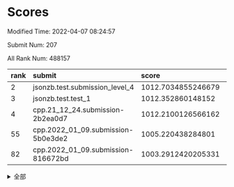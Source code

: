 # Scores

Modified Time: 2022-04-07 08:24:57

Submit Num: 207

All Rank Num: 488157

| rank |               submit               |       score        |       sigma        | pk_num |
| :--- | :--------------------------------- | :----------------- | :----------------- | :----- |
| 2    | jsonzb.test.submission_level_4     | 1012.7034855246679 | 0.7796030272857255 | 9432   |
| 3    | jsonzb.test.test_1                 | 1012.352860148152  | 0.8038960764837573 | 9433   |
| 4    | cpp.21_12_24.submission-2b2ea0d7   | 1012.2100126566162 | 0.7971424583256106 | 9430   |
| 55   | cpp.2022_01_09.submission-5b0e3de2 | 1005.220438284801  | 0.7274148284648237 | 9435   |
| 82   | cpp.2022_01_09.submission-816672bd | 1003.2912420205331 | 0.7092125580977513 | 9432   |


<details>
<summary>全部</summary>

| rank |                 submit                 |       score        |       sigma        | pk_num |
| :--- | :------------------------------------- | :----------------- | :----------------- | :----- |
| 1    | gobigger.level_3.submission_level_3_39 | 1012.7467320461095 | 0.8016531869652659 | 9430   |
| 2    | jsonzb.test.submission_level_4         | 1012.7034855246679 | 0.7796030272857255 | 9432   |
| 3    | jsonzb.test.test_1                     | 1012.352860148152  | 0.8038960764837573 | 9433   |
| 4    | cpp.21_12_24.submission-2b2ea0d7       | 1012.2100126566162 | 0.7971424583256106 | 9430   |
| 5    | gobigger.level_3.submission_level_3_23 | 1011.5170658148093 | 0.7913622225377421 | 9437   |
| 6    | gobigger.level_3.submission_level_3_9  | 1011.5095891042861 | 0.7534004796084761 | 9435   |
| 7    | gobigger.level_3.submission_level_3_17 | 1011.2072204094893 | 0.7806440454307741 | 9436   |
| 8    | gobigger.level_3.submission_level_3_15 | 1011.1818300296228 | 0.7771097571062061 | 9433   |
| 9    | gobigger.level_3.submission_level_3_8  | 1011.1491908280633 | 0.7706073282148157 | 9434   |
| 10   | gobigger.level_3.submission_level_3_12 | 1011.0769769483015 | 0.7782217091811323 | 9435   |
| 11   | gobigger.level_3.submission_level_3_25 | 1010.7563205757938 | 0.7711173943248296 | 9431   |
| 12   | gobigger.level_3.submission_level_3_37 | 1010.623054329308  | 0.7739975963612655 | 9433   |
| 13   | gobigger.level_3.submission_level_3_43 | 1010.6008865403177 | 0.775805627329849  | 9431   |
| 14   | gobigger.level_3.submission_level_3_36 | 1010.4783154541726 | 0.7452622490457378 | 9435   |
| 15   | gobigger.level_3.submission_level_3_48 | 1010.3787677978361 | 0.7734130605980127 | 9432   |
| 16   | gobigger.level_3.submission_level_3_32 | 1010.3725352298861 | 0.7690777010155152 | 9433   |
| 17   | gobigger.level_3.submission_level_3_42 | 1010.3351456891262 | 0.7633422236888661 | 9435   |
| 18   | gobigger.level_3.submission_level_3_33 | 1010.3144133912715 | 0.7472683643016543 | 9434   |
| 19   | gobigger.level_3.submission_level_3_24 | 1010.2653909728588 | 0.7536372051595502 | 9430   |
| 20   | gobigger.level_3.submission_level_3_7  | 1010.2447266052113 | 0.7592516828389713 | 9440   |
| 21   | gobigger.level_3.submission_level_3_0  | 1010.2057781387173 | 0.7580607415447743 | 9431   |
| 22   | gobigger.level_3.submission_level_3_49 | 1010.1563611243047 | 0.7593553653082826 | 9433   |
| 23   | gobigger.level_3.submission_level_3_40 | 1010.1339534414521 | 0.7499172727178637 | 9432   |
| 24   | gobigger.level_3.submission_level_3_22 | 1010.0551438821451 | 0.7677148787991215 | 9435   |
| 25   | gobigger.level_3.submission_level_3_13 | 1010.0261053966351 | 0.7513087060216156 | 9438   |
| 26   | gobigger.level_3.submission_level_3_35 | 1009.8420140856512 | 0.7771153567090968 | 9434   |
| 27   | gobigger.level_3.submission_level_3_46 | 1009.8223207055552 | 0.7449510716436235 | 9431   |
| 28   | gobigger.level_3.submission_level_3_26 | 1009.769888665052  | 0.7742939498464804 | 9436   |
| 29   | gobigger.level_3.submission_level_3_31 | 1009.704952764043  | 0.7586713118295207 | 9436   |
| 30   | gobigger.level_3.submission_level_3_3  | 1009.6826938919919 | 0.7488078691513573 | 9429   |
| 31   | gobigger.level_3.submission_level_3_30 | 1009.6418534104424 | 0.7526954203775506 | 9433   |
| 32   | gobigger.level_3.submission_level_3_47 | 1009.6412237050334 | 0.7434777500707946 | 9427   |
| 33   | gobigger.level_3.submission_level_3_41 | 1009.5277372516287 | 0.7418384568007843 | 9429   |
| 34   | gobigger.level_3.submission_level_3_4  | 1009.5056770049252 | 0.7598674190479119 | 9434   |
| 35   | gobigger.level_3.submission_level_3_2  | 1009.4933072104155 | 0.7539729362439127 | 9434   |
| 36   | gobigger.level_3.submission_level_3_5  | 1009.4811245155036 | 0.7602444921508794 | 9432   |
| 37   | gobigger.level_3.submission_level_3_19 | 1009.4779457506576 | 0.7528560198285207 | 9429   |
| 38   | gobigger.level_3.submission_level_3_45 | 1009.4740198158973 | 0.7669441325985477 | 9437   |
| 39   | gobigger.level_3.submission_level_3_1  | 1009.4252869692814 | 0.740113223544357  | 9434   |
| 40   | gobigger.level_3.submission_level_3_18 | 1009.4130171818566 | 0.7478526407924542 | 9435   |
| 41   | gobigger.level_3.submission_level_3_10 | 1009.3261387570361 | 0.7650183391435863 | 9433   |
| 42   | gobigger.level_3.submission_level_3_28 | 1009.3185738289184 | 0.7282934686476968 | 9437   |
| 43   | gobigger.level_3.submission_level_3_14 | 1009.3128587179697 | 0.7445209814539143 | 9431   |
| 44   | gobigger.level_3.submission_level_3_44 | 1009.2541591529332 | 0.7772290675967414 | 9437   |
| 45   | gobigger.level_3.submission_level_3_6  | 1009.2385143929622 | 0.7628831228937576 | 9432   |
| 46   | gobigger.level_3.submission_level_3_21 | 1009.222260253337  | 0.766437739488288  | 9427   |
| 47   | gobigger.level_3.submission_level_3_16 | 1009.2115796467374 | 0.757187616910089  | 9433   |
| 48   | gobigger.level_3.submission_level_3_11 | 1009.1593651166753 | 0.756418351073078  | 9432   |
| 49   | gobigger.level_3.submission_level_3_27 | 1009.0266712373866 | 0.7417137129192573 | 9434   |
| 50   | gobigger.level_3.submission_level_3_29 | 1008.9775899456127 | 0.7493590551592549 | 9433   |
| 51   | gobigger.level_3.submission_level_3_34 | 1008.8807366885189 | 0.7473575880840219 | 9432   |
| 52   | gobigger.level_3.submission_level_3_20 | 1008.6543297985431 | 0.7463532904696285 | 9432   |
| 53   | gobigger.level_3.submission_level_3_38 | 1008.5106013704227 | 0.7470209518578139 | 9431   |
| 54   | gobigger.level_1.submission_level_1_45 | 1005.4107216577215 | 0.7252735619064419 | 9436   |
| 55   | cpp.2022_01_09.submission-5b0e3de2     | 1005.220438284801  | 0.7274148284648237 | 9435   |
| 56   | gobigger.level_1.submission_level_1_49 | 1005.0977096478955 | 0.7204193346326708 | 9431   |
| 57   | gobigger.level_1.submission_level_1_43 | 1004.7004141127483 | 0.7167966285054778 | 9433   |
| 58   | gobigger.level_1.submission_level_1_19 | 1004.4270967217518 | 0.7159932968444974 | 9433   |
| 59   | gobigger.level_1.submission_level_1_9  | 1004.1058249660097 | 0.7110208054580985 | 9433   |
| 60   | gobigger.level_1.submission_level_1_16 | 1004.1039494452358 | 0.7077288131676194 | 9433   |
| 61   | gobigger.level_1.submission_level_1_35 | 1004.0162293379137 | 0.720081488586961  | 9434   |
| 62   | gobigger.level_1.submission_level_1_37 | 1003.9006473497146 | 0.7197275948060478 | 9427   |
| 63   | gobigger.level_1.submission_level_1_28 | 1003.8820001000711 | 0.713396348312242  | 9437   |
| 64   | gobigger.level_1.submission_level_1_17 | 1003.86517907672   | 0.7204804355788949 | 9432   |
| 65   | gobigger.level_1.submission_level_1_21 | 1003.786349087964  | 0.7131078286999225 | 9435   |
| 66   | gobigger.level_1.submission_level_1_23 | 1003.7827558522941 | 0.7175407849162465 | 9434   |
| 67   | gobigger.level_1.submission_level_1_38 | 1003.7771493882767 | 0.7232984505882677 | 9431   |
| 68   | gobigger.level_1.submission_level_1_11 | 1003.7055865412809 | 0.7073556366066726 | 9431   |
| 69   | gobigger.level_1.submission_level_1_36 | 1003.6936655392926 | 0.7160508065327323 | 9434   |
| 70   | gobigger.level_1.submission_level_1_7  | 1003.6663483072397 | 0.7221382224097062 | 9436   |
| 71   | gobigger.level_1.submission_level_1_10 | 1003.648768201068  | 0.7197445869416961 | 9435   |
| 72   | gobigger.level_1.submission_level_1_41 | 1003.633762509332  | 0.7265438009146483 | 9437   |
| 73   | gobigger.level_1.submission_level_1_1  | 1003.6176418516311 | 0.7267009328221978 | 9436   |
| 74   | gobigger.level_1.submission_level_1_44 | 1003.5924151743022 | 0.7076183865902093 | 9436   |
| 75   | gobigger.level_1.submission_level_1_47 | 1003.5813016462081 | 0.7188916004142718 | 9432   |
| 76   | gobigger.level_1.submission_level_1_32 | 1003.5803189169395 | 0.7099266357370488 | 9432   |
| 77   | gobigger.level_1.submission_level_1_6  | 1003.5401324208123 | 0.7268525806249426 | 9432   |
| 78   | gobigger.level_1.submission_level_1_40 | 1003.526008489224  | 0.7114946818861568 | 9431   |
| 79   | gobigger.level_1.submission_level_1_14 | 1003.4431296786449 | 0.7148220966297205 | 9432   |
| 80   | gobigger.level_1.submission_level_1_29 | 1003.3874031522178 | 0.7148210502048322 | 9436   |
| 81   | gobigger.level_1.submission_level_1_18 | 1003.3127030572291 | 0.7124998863738281 | 9435   |
| 82   | cpp.2022_01_09.submission-816672bd     | 1003.2912420205331 | 0.7092125580977513 | 9432   |
| 83   | gobigger.level_1.submission_level_1_25 | 1003.2082041204301 | 0.7209783845459677 | 9435   |
| 84   | gobigger.level_1.submission_level_1_4  | 1003.2005003774123 | 0.7160210156563032 | 9435   |
| 85   | gobigger.level_1.submission_level_1_42 | 1003.1498120375746 | 0.695783277977056  | 9434   |
| 86   | gobigger.level_1.submission_level_1_2  | 1003.0596528373646 | 0.7188641246383688 | 9434   |
| 87   | gobigger.level_1.submission_level_1_20 | 1002.9968799522098 | 0.7050270412044105 | 9436   |
| 88   | gobigger.level_1.submission_level_1_3  | 1002.9822058060741 | 0.7205088128562619 | 9440   |
| 89   | gobigger.level_1.submission_level_1_12 | 1002.925540648394  | 0.7243797418421661 | 9435   |
| 90   | gobigger.level_1.submission_level_1_26 | 1002.8789506042684 | 0.7275260237687616 | 9430   |
| 91   | gobigger.level_1.submission_level_1_24 | 1002.79525489062   | 0.7274318040141305 | 9434   |
| 92   | gobigger.level_1.submission_level_1_30 | 1002.787621839549  | 0.7192712911651203 | 9432   |
| 93   | gobigger.level_1.submission_level_1_5  | 1002.744769881348  | 0.7123438178178683 | 9436   |
| 94   | gobigger.level_1.submission_level_1_27 | 1002.6996622977875 | 0.7268934387825389 | 9433   |
| 95   | gobigger.level_1.submission_level_1_22 | 1002.6794722540496 | 0.7026423866832713 | 9432   |
| 96   | gobigger.level_1.submission_level_1_34 | 1002.6013048965141 | 0.7118272036999824 | 9434   |
| 97   | gobigger.level_1.submission_level_1_39 | 1002.5135271180743 | 0.7082393423471388 | 9430   |
| 98   | gobigger.level_1.submission_level_1_33 | 1002.4661229121717 | 0.7102703888841858 | 9431   |
| 99   | gobigger.level_1.submission_level_1_0  | 1002.4579386250462 | 0.724355028847177  | 9432   |
| 100  | gobigger.level_1.submission_level_1_8  | 1002.380053857802  | 0.7139422050840093 | 9431   |
| 101  | gobigger.level_1.submission_level_1_31 | 1002.258856188828  | 0.7025634576028443 | 9431   |
| 102  | gobigger.level_1.submission_level_1_48 | 1002.063298767113  | 0.715864774678795  | 9433   |
| 103  | gobigger.level_1.submission_level_1_46 | 1001.8401611358443 | 0.7104217716812984 | 9429   |
| 104  | gobigger.level_1.submission_level_1_13 | 1001.7518123263125 | 0.7043985480933375 | 9427   |
| 105  | gobigger.level_1.submission_level_1_15 | 1001.5765172836165 | 0.6997099730557145 | 9428   |
| 106  | gobigger.random.submission_random_6    | 997.560437070617   | 0.7113811486324185 | 9427   |
| 107  | gobigger.random.submission_random_25   | 997.309716070558   | 0.714880392946918  | 9429   |
| 108  | gobigger.random.submission_random_21   | 997.2801122114527  | 0.7087884340836154 | 9436   |
| 109  | gobigger.random.submission_random_44   | 997.1255316947434  | 0.7105467739337076 | 9433   |
| 110  | gobigger.random.submission_random_29   | 997.1105896219918  | 0.7024611986422561 | 9430   |
| 111  | gobigger.random.submission_random_3    | 996.9387613513911  | 0.7028169606500264 | 9429   |
| 112  | gobigger.random.submission_random_7    | 996.907184985811   | 0.7258808766894594 | 9433   |
| 113  | gobigger.random.submission_random_18   | 996.7922275282718  | 0.7179790392980272 | 9430   |
| 114  | gobigger.random.submission_random_39   | 996.6295400656327  | 0.708534238751827  | 9440   |
| 115  | gobigger.random.submission_random_42   | 996.503476812104   | 0.7143641672530954 | 9432   |
| 116  | gobigger.random.submission_random_33   | 996.4912931371083  | 0.710579726664962  | 9434   |
| 117  | gobigger.random.submission_random_49   | 996.4693256182416  | 0.7073748733813018 | 9434   |
| 118  | gobigger.random.submission_random_17   | 996.4477348792014  | 0.7079416714791748 | 9435   |
| 119  | gobigger.random.submission_random_9    | 996.3781382206051  | 0.7076911720526221 | 9434   |
| 120  | gobigger.random.submission_random_36   | 996.3714538114197  | 0.7016764221535614 | 9437   |
| 121  | gobigger.random.submission_random_10   | 996.335821603923   | 0.7061234106411056 | 9430   |
| 122  | gobigger.random.submission_random_34   | 996.3278426043111  | 0.7086840932300893 | 9432   |
| 123  | gobigger.random.submission_random_31   | 996.3276004833903  | 0.7138068827444862 | 9427   |
| 124  | gobigger.random.submission_random_19   | 996.3003722744988  | 0.7113029418461905 | 9434   |
| 125  | gobigger.random.submission_random_8    | 996.2918211264162  | 0.7081977339942491 | 9432   |
| 126  | gobigger.random.submission_random_15   | 996.270690904322   | 0.7222686005545128 | 9430   |
| 127  | gobigger.random.submission_random_11   | 996.177644867044   | 0.6986414173819233 | 9426   |
| 128  | gobigger.random.submission_random_35   | 996.1682847439872  | 0.7180253777252174 | 9431   |
| 129  | gobigger.random.submission_random_40   | 996.1666059582021  | 0.6992480274171813 | 9437   |
| 130  | gobigger.random.submission_random_2    | 996.1309622241178  | 0.704440052409368  | 9438   |
| 131  | gobigger.random.submission_random_16   | 996.1022084318076  | 0.719529514830343  | 9437   |
| 132  | gobigger.random.submission_random_48   | 996.0993706828776  | 0.7268027222768517 | 9435   |
| 133  | gobigger.random.submission_random_0    | 996.0072976070569  | 0.7092353587323286 | 9432   |
| 134  | gobigger.random.submission_random_23   | 995.9935202098263  | 0.72667603476184   | 9431   |
| 135  | gobigger.random.submission_random_32   | 995.867252385628   | 0.7167899037193344 | 9433   |
| 136  | gobigger.random.submission_random_43   | 995.8084201621162  | 0.703398775178114  | 9431   |
| 137  | gobigger.random.submission_random_20   | 995.7109294417199  | 0.7151374792709638 | 9434   |
| 138  | gobigger.random.submission_random_14   | 995.6978913812106  | 0.707077107813647  | 9436   |
| 139  | gobigger.random.submission_random_4    | 995.6430583432539  | 0.7059492736053911 | 9428   |
| 140  | gobigger.random.submission_random_12   | 995.6394716987776  | 0.7025275031127213 | 9429   |
| 141  | gobigger.random.submission_random_28   | 995.5826087378972  | 0.7209540601430886 | 9435   |
| 142  | gobigger.random.submission_random_1    | 995.552372148377   | 0.7063181738602712 | 9436   |
| 143  | gobigger.random.submission_random_37   | 995.5478533689885  | 0.7154189363939435 | 9433   |
| 144  | gobigger.random.submission_random_22   | 995.5371162167997  | 0.7184927917413745 | 9432   |
| 145  | gobigger.random.submission_random_45   | 995.47216772134    | 0.7143097118481244 | 9435   |
| 146  | gobigger.random.submission_random_30   | 995.3799954310043  | 0.7144591524009837 | 9432   |
| 147  | gobigger.random.submission_random_27   | 995.2993642924982  | 0.7194137439275242 | 9431   |
| 148  | gobigger.random.submission_random_26   | 995.2717113715815  | 0.7066425985238003 | 9430   |
| 149  | gobigger.random.submission_random_38   | 995.2706760594297  | 0.7147596157630447 | 9434   |
| 150  | gobigger.random.submission_random_24   | 995.2692814259782  | 0.7147112623999804 | 9434   |
| 151  | gobigger.random.submission_random_5    | 994.8107038434018  | 0.7263410596479867 | 9438   |
| 152  | gobigger.random.submission_random_13   | 994.6512653838577  | 0.7140713967904517 | 9432   |
| 153  | gobigger.random.submission_random_46   | 994.5069956689767  | 0.6989842213675519 | 9436   |
| 154  | gobigger.random.submission_random_41   | 994.2296376384896  | 0.7028481794267828 | 9431   |
| 155  | gobigger.level_2.submission_level_2_44 | 994.1663760938746  | 0.7295496006345479 | 9431   |
| 156  | gobigger.level_2.submission_level_2_11 | 994.1085897194791  | 0.7408954518251276 | 9438   |
| 157  | gobigger.level_2.submission_level_2_1  | 994.0252550300386  | 0.7222573008379497 | 9435   |
| 158  | gobigger.random.submission_random_47   | 994.0128422429684  | 0.7338639840113705 | 9428   |
| 159  | gobigger.level_2.submission_level_2_4  | 993.9976594741805  | 0.731878260658446  | 9435   |
| 160  | gobigger.level_2.submission_level_2_22 | 993.8110207453659  | 0.7432260064971492 | 9438   |
| 161  | gobigger.level_2.submission_level_2_15 | 993.6732788313727  | 0.7360284505323513 | 9436   |
| 162  | gobigger.level_2.submission_level_2_9  | 993.4521111704045  | 0.7423502545628985 | 9433   |
| 163  | gobigger.level_2.submission_level_2_12 | 993.3806341631736  | 0.7305740532458511 | 9429   |
| 164  | gobigger.level_2.submission_level_2_38 | 993.3684694821492  | 0.7436269389538569 | 9436   |
| 165  | gobigger.level_2.submission_level_2_18 | 993.3488298296558  | 0.733969815610886  | 9434   |
| 166  | gobigger.level_2.submission_level_2_5  | 993.2306419871875  | 0.7460623725417636 | 9435   |
| 167  | gobigger.level_2.submission_level_2_24 | 993.1838155153463  | 0.7376186694689439 | 9434   |
| 168  | gobigger.level_2.submission_level_2_31 | 993.0421646491604  | 0.74069108274193   | 9429   |
| 169  | gobigger.level_2.submission_level_2_45 | 993.0309604603478  | 0.7307169359074552 | 9437   |
| 170  | gobigger.level_2.submission_level_2_6  | 992.7055555538385  | 0.7361568636529149 | 9426   |
| 171  | gobigger.level_2.submission_level_2_0  | 992.6898469453631  | 0.7567562742408889 | 9431   |
| 172  | gobigger.level_2.submission_level_2_27 | 992.6080466925677  | 0.7562980852325819 | 9433   |
| 173  | gobigger.level_2.submission_level_2_25 | 992.5966242427359  | 0.7528072285975616 | 9430   |
| 174  | gobigger.level_2.submission_level_2_36 | 992.5782373678072  | 0.7342486910045799 | 9428   |
| 175  | gobigger.level_2.submission_level_2_34 | 992.5377553588249  | 0.7391902827189033 | 9432   |
| 176  | gobigger.level_2.submission_level_2_35 | 992.5224477041372  | 0.7481079011985844 | 9433   |
| 177  | gobigger.level_2.submission_level_2_49 | 992.432405441776   | 0.7439658484704043 | 9430   |
| 178  | gobigger.level_2.submission_level_2_46 | 992.4001621179019  | 0.7475327847511417 | 9436   |
| 179  | gobigger.level_2.submission_level_2_2  | 992.3901279143506  | 0.7502877551201853 | 9431   |
| 180  | gobigger.level_2.submission_level_2_28 | 992.3680744329015  | 0.7592864288488933 | 9437   |
| 181  | gobigger.level_2.submission_level_2_30 | 992.3403091451648  | 0.7559379750448602 | 9436   |
| 182  | gobigger.level_2.submission_level_2_10 | 992.2653957492845  | 0.7499143640354927 | 9427   |
| 183  | gobigger.level_2.submission_level_2_43 | 992.0699748471316  | 0.7460104622410346 | 9431   |
| 184  | gobigger.level_2.submission_level_2_42 | 992.0553088278264  | 0.7575925991029736 | 9441   |
| 185  | gobigger.level_2.submission_level_2_39 | 991.9770548830504  | 0.7480000353984928 | 9430   |
| 186  | gobigger.level_2.submission_level_2_47 | 991.9541249235021  | 0.7698418390123103 | 9435   |
| 187  | gobigger.level_2.submission_level_2_33 | 991.9217954835981  | 0.7425608840726335 | 9437   |
| 188  | gobigger.level_2.submission_level_2_3  | 991.8479749330153  | 0.7523179534824649 | 9436   |
| 189  | gobigger.level_2.submission_level_2_19 | 991.6754241810186  | 0.7417084294560564 | 9428   |
| 190  | gobigger.level_2.submission_level_2_14 | 991.6704895815162  | 0.7532857918072077 | 9430   |
| 191  | gobigger.level_2.submission_level_2_40 | 991.6482211224163  | 0.7490424912723758 | 9434   |
| 192  | gobigger.level_2.submission_level_2_13 | 991.5435814560464  | 0.7416407208574413 | 9432   |
| 193  | gobigger.level_2.submission_level_2_26 | 991.5190282574677  | 0.7402764065152897 | 9431   |
| 194  | gobigger.level_2.submission_level_2_20 | 991.4636605037674  | 0.7600632325234212 | 9434   |
| 195  | gobigger.level_2.submission_level_2_8  | 991.4040754025839  | 0.7793156151987182 | 9430   |
| 196  | gobigger.level_2.submission_level_2_21 | 991.3868836079927  | 0.7578507287532162 | 9436   |
| 197  | gobigger.level_2.submission_level_2_41 | 991.2651127371597  | 0.7371661891544405 | 9435   |
| 198  | gobigger.level_2.submission_level_2_16 | 991.1503515556528  | 0.7636127786499054 | 9434   |
| 199  | gobigger.level_2.submission_level_2_17 | 991.0426009472636  | 0.7641928289688945 | 9433   |
| 200  | gobigger.level_2.submission_level_2_37 | 991.0058033715757  | 0.7648464571117416 | 9428   |
| 201  | gobigger.level_2.submission_level_2_29 | 990.995582464559   | 0.7607093544931334 | 9438   |
| 202  | gobigger.level_2.submission_level_2_48 | 990.9572369964399  | 0.7540602166164322 | 9433   |
| 203  | gobigger.level_2.submission_level_2_32 | 990.642131303491   | 0.7641829841390717 | 9428   |
| 204  | gobigger.level_2.submission_level_2_7  | 990.5170053631213  | 0.767268018343488  | 9432   |
| 205  | gobigger.level_2.submission_level_2_23 | 989.8508253448913  | 0.7863346070611925 | 9434   |
| 206  | gobigger.none.submission_none_0        | 977.1144327161904  | 1.2840005457847097 | 9434   |
| 207  | gobigger.none.submission_none_1        | 976.0171810131146  | 1.5169426776181008 | 9439   |

</details>